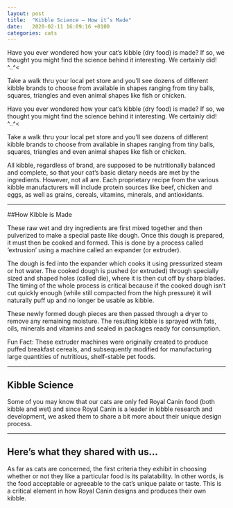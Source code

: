 ```yaml
---
layout: post
title:  "Kibble Science – How it’s Made"
date:   2020-02-11 16:09:16 +0100
categories: cats
---
```


Have you ever wondered how your cat’s kibble (dry food) is made? If so, we thought you might find the science behind it interesting. We certainly did! ^..^<

Take a walk thru your local pet store and you’ll see dozens of different kibble brands to choose from available in shapes ranging from tiny balls, squares, triangles and even animal shapes like fish or chicken.


Have you ever wondered how your cat’s kibble (dry food) is made? If so, we thought you might find the science behind it interesting. We certainly did! ^..^<

Take a walk thru your local pet store and you’ll see dozens of different kibble brands to choose from available in shapes ranging from tiny balls, squares, triangles and even animal shapes like fish or chicken.


All kibble, regardless of brand, are supposed to be nutritionally balanced and complete, so that your cat’s basic dietary needs are met by the ingredients. However, not all are. Each proprietary recipe from the various kibble manufacturers will include protein sources like beef, chicken and eggs, as well as grains, cereals, vitamins, minerals, and antioxidants.
___
##How Kibble is Made

These raw wet and dry ingredients are first mixed together and then pulverized to make a special paste like dough. Once this dough is prepared, it must then be cooked and formed. This is done by a process called ‘extrusion’ using a machine called an expander (or extruder).

The dough is fed into the expander which cooks it using pressurized steam or hot water. The cooked dough is pushed (or extruded) through specially sized and shaped holes (called die), where it is then cut off by sharp blades. The timing of the whole process is critical because if the cooked dough isn’t cut quickly enough (while still compacted from the high pressure) it will naturally puff up and no longer be usable as kibble.

These newly formed dough pieces are then passed through a dryer to remove any remaining moisture. The resulting kibble is sprayed with fats, oils, minerals and vitamins and sealed in packages ready for consumption.

Fun Fact: These extruder machines were originally created to produce puffed breakfast cereals, and subsequently modified for manufacturing large quantities of nutritious, shelf-stable pet foods.
___
## Kibble Science

Some of you may know that our cats are only fed Royal Canin food (both kibble and wet) and since Royal Canin is a leader in kibble research and development, we asked them to share a bit more about their unique design process.
___
## Here’s what they shared with us…

As far as cats are concerned, the first criteria they exhibit in choosing whether or not they like a particular food is its palatability. In other words, is the food acceptable or agreeable to the cat’s unique palate or taste. This is a critical element in how Royal Canin designs and produces their own kibble.